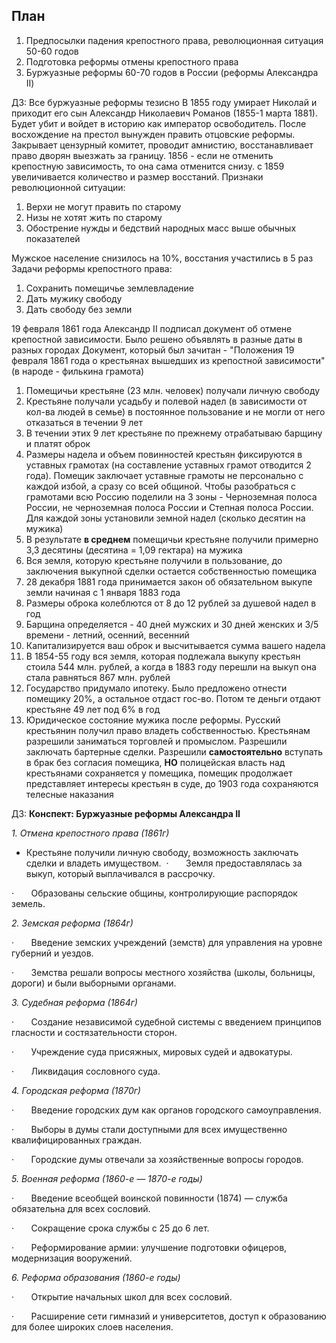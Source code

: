 ## План
1. Предпосылки падения крепостного права, революционная ситуация 50-60 годов
2. Подготовка реформы отмены крепостного права
3. Буржуазные реформы 60-70 годов в России (реформы Александра II)

ДЗ: Все буржуазные реформы тезисно
В 1855 году умирает Николай и приходит его сын Александр Николаевич Романов (1855-1 марта 1881).
Будет убит и войдет в историю как император освободитель. После восхождение на престол вынужден править отцовские реформы. Закрывает цензурный комитет, проводит амнистию, восстанавливает право дворян выезжать за границу.
1856 - если не отменить крепостную зависимость, то она сама отменится снизу. с 1859 увеличивается количество и размер восстаний. 
Признаки революционной ситуации:
1. Верхи не могут править по старому
2. Низы не хотят жить по старому
3. Обострение нужды и бедствий народных масс выше обычных показателей

Мужское население снизилось на 10%, восстания участились в 5 раз
Задачи реформы крепостного права:
1. Сохранить помещичье землевладение
2. Дать мужику свободу
3. Дать свободу без земли

19 февраля 1861 года Александр II подписал документ об отмене крепостной зависимости. Было решено объявлять в разные даты в разных городах 
Документ, который был зачитан - "Положения 19 февраля 1861 года о крестьянах вышедших из крепостной зависимости" (в народе - филькина грамота)
1. Помещичьи крестьяне (23 млн. человек) получали личную свободу
2. Крестьяне получали усадьбу и полевой надел (в зависимости от кол-ва людей в семье) в постоянное пользование и не могли от него отказаться в течении 9 лет
3. В течении этих 9 лет крестьяне по прежнему отрабатываю барщину и платят оброк
4. Размеры надела и объем повинностей крестьян фиксируются в уставных грамотах (на составление уставных грамот отводится 2 года). Помещик заключает уставные грамоты не персонально с каждой избой, а сразу со всей общиной. Чтобы разобраться с грамотами всю Россию поделили на 3 зоны - Черноземная полоса России, не черноземная полоса России и Степная полоса России. Для каждой зоны установили земной надел (сколько десятин на мужика)
5. В результате **в среднем** помещичьи крестьяне получили примерно 3,3 десятины (десятина = 1,09 гектара) на мужика
6. Вся земля, которую крестьяне получили в пользование, до заключения выкупной сделки остается собственностью помещика
7. 28 декабря 1881 года принимается закон об обязательном выкупе земли начиная с 1 января 1883 года
8. Размеры оброка колеблются от 8 до 12 рублей за душевой надел в год
9. Барщина определяется - 40 дней мужских и 30 дней женских и 3/5 времени - летний, осенний, весенний
10. Капитализируется ваш оброк и высчитывается сумма вашего надела 
11. В 1854-55 году вся земля, которая подлежала выкупу крестьян стоила 544 млн. рублей, а когда в 1883 году перешли на выкуп она стала равняться 867 млн. рублей
12. Государство придумало ипотеку. Было предложено отнести помещику 20%, а остальное отдаст гос-во. Потом те деньги отдают крестьяне 49 лет под 6% в год
13. Юридическое состояние мужика после реформы. Русский крестьянин получил право владеть собственностью. Крестьянам разрешили заниматься торговлей и промыслом. Разрешили заключать бартерные сделки. Разрешили **самостоятельно** вступать в брак без согласия помещика, **НО** полицейская власть над крестьянами сохраняется у помещика, помещик продолжает представляет интересы крестьян в суде, до 1903 года сохраняются телесные наказания

ДЗ:
**Конспект: Буржуазные реформы Александра II**

_1. Отмена крепостного права (1861г)_ 

- Крестьяне получили личную свободу, возможность заключать сделки и владеть имуществом. 
·       Земля предоставлялась за выкуп, который выплачивался в рассрочку. 

·       Образованы сельские общины, контролирующие распорядок земель.

_2. Земская реформа (1864г)_ 

·       Введение земских учреждений (земств) для управления на уровне губерний и уездов. 

·       Земства решали вопросы местного хозяйства (школы, больницы, дороги) и были выборными органами.

_3. Судебная реформа (1864г)_ 

·       Создание независимой судебной системы с введением принципов гласности и состязательности сторон. 

·       Учреждение суда присяжных, мировых судей и адвокатуры. 

·       Ликвидация сословного суда.

_4. Городская реформа (1870г)_ 

·       Введение городских дум как органов городского самоуправления. 

·       Выборы в думы стали доступными для всех имущественно квалифицированных граждан. 

·       Городские думы отвечали за хозяйственные вопросы городов.

_5. Военная реформа (1860-е — 1870-е годы)_ 

·       Введение всеобщей воинской повинности (1874) — служба обязательна для всех сословий. 

·       Сокращение срока службы с 25 до 6 лет. 

·       Реформирование армии: улучшение подготовки офицеров, модернизация вооружений.

_6. Реформа образования (1860-е годы)_ 

·       Открытие начальных школ для всех сословий. 

·       Расширение сети гимназий и университетов, доступ к образованию для более широких слоев населения.
